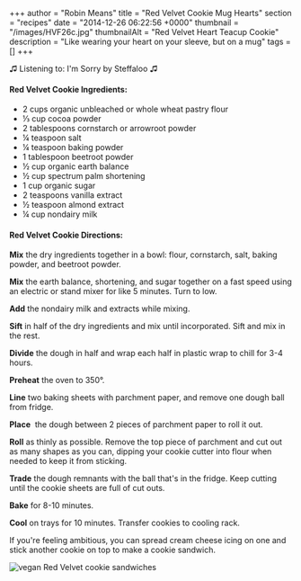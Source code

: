 +++
author = "Robin Means"
title = "Red Velvet Cookie Mug Hearts"
section = "recipes"
date = "2014-12-26 06:22:56 +0000"
thumbnail = "/images/HVF26c.jpg"
thumbnailAlt = "Red Velvet Heart Teacup Cookie"
description = "Like wearing your heart on your sleeve, but on a mug"
tags = []
+++

♫&nbsp;Listening to: I'm Sorry by Steffaloo ♫

#### Red Velvet Cookie Ingredients:

- 2 cups organic unbleached or whole wheat pastry flour
- ⅓ cup cocoa powder
- 2 tablespoons cornstarch or arrowroot powder
- ¼ teaspoon salt
- ¼ teaspoon baking powder
- 1 tablespoon beetroot powder
- ½ cup organic earth balance
- ½ cup spectrum palm shortening
- 1 cup organic sugar
- 2 teaspoons vanilla extract
- ½ teaspoon almond extract
- ¼ cup nondairy milk



#### Red Velvet Cookie Directions:

**Mix** the dry ingredients together in a bowl: flour, cornstarch, salt, baking powder, and beetroot powder.

**Mix** the earth balance, shortening, and sugar together on a fast speed using an electric or stand mixer for like 5 minutes. Turn to low.

**Add** the nondairy milk and extracts while mixing.

**Sift** in half of the dry ingredients and mix until incorporated. Sift and mix in the rest.

**Divide** the dough in half and wrap each half in plastic wrap to chill for 3-4 hours.

**Preheat** the oven to 350°.

**Line** two baking sheets with parchment paper, and remove one dough ball from fridge.

**Place** &nbsp;the dough between 2 pieces of parchment paper to roll it out.

**Roll** as thinly as possible. Remove the top piece of parchment and cut out as many shapes as you can, dipping your cookie cutter into flour when needed to keep it from sticking.

**Trade** the dough remnants with the ball that's in the fridge. Keep cutting until the cookie sheets are full of cut outs.

**Bake** for 8-10 minutes.

**Cool** on trays for 10 minutes. Transfer cookies to cooling rack.

If you're feeling ambitious, you can spread cream cheese icing on one and stick another cookie on top to make a cookie sandwich.

![vegan Red Velvet cookie sandwiches](/images/red-velvet-cutouts1.jpg)

